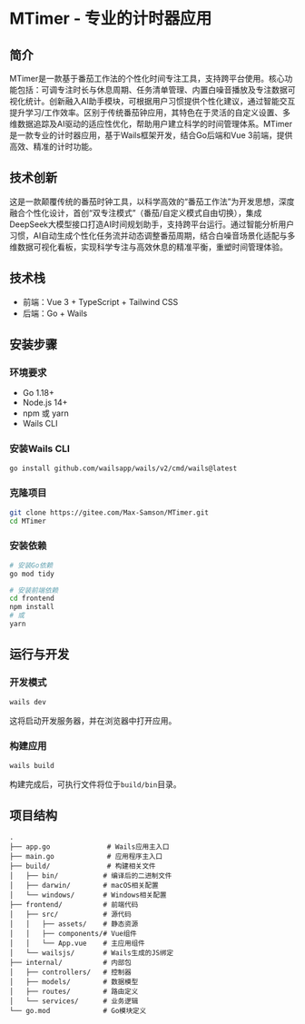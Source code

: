 # MTimer - 专业的计时器应用

## 简介

MTimer是一款基于番茄工作法的个性化时间专注工具，支持跨平台使用。核心功能包括：可调专注时长与休息周期、任务清单管理、内置白噪音播放及专注数据可视化统计。创新融入AI助手模块，可根据用户习惯提供个性化建议，通过智能交互提升学习/工作效率。区别于传统番茄钟应用，其特色在于灵活的自定义设置、多维数据追踪及AI驱动的适应性优化，帮助用户建立科学的时间管理体系。MTimer是一款专业的计时器应用，基于Wails框架开发，结合Go后端和Vue 3前端，提供高效、精准的计时功能。



## 技术创新

这是一款颠覆传统的番茄时钟工具，以科学高效的“番茄工作法”为开发思想，深度融合个性化设计，首创“双专注模式”（番茄/自定义模式自由切换），集成DeepSeek大模型接口打造AI时间规划助手，支持跨平台运行。通过智能分析用户习惯，AI自动生成个性化任务流并动态调整番茄周期，结合白噪音场景化适配与多维数据可视化看板，实现科学专注与高效休息的精准平衡，重塑时间管理体验。

## 技术栈

- 前端：Vue 3 + TypeScript + Tailwind CSS
- 后端：Go + Wails

## 安装步骤

### 环境要求

- Go 1.18+
- Node.js 14+
- npm 或 yarn
- Wails CLI

### 安装Wails CLI

```bash
go install github.com/wailsapp/wails/v2/cmd/wails@latest
```

### 克隆项目

```bash
git clone https://gitee.com/Max-Samson/MTimer.git
cd MTimer
```

### 安装依赖

```bash
# 安装Go依赖
go mod tidy

# 安装前端依赖
cd frontend
npm install
# 或
yarn
```

## 运行与开发

### 开发模式

```bash
wails dev
```

这将启动开发服务器，并在浏览器中打开应用。

### 构建应用

```bash
wails build
```

构建完成后，可执行文件将位于`build/bin`目录。

## 项目结构

```
.
├── app.go              # Wails应用主入口
├── main.go             # 应用程序主入口
├── build/              # 构建相关文件
│   ├── bin/           # 编译后的二进制文件
│   ├── darwin/        # macOS相关配置
│   └── windows/       # Windows相关配置
├── frontend/          # 前端代码
│   ├── src/           # 源代码
│   │   ├── assets/    # 静态资源
│   │   ├── components/# Vue组件
│   │   └── App.vue    # 主应用组件
│   └── wailsjs/       # Wails生成的JS绑定
├── internal/          # 内部包
│   ├── controllers/   # 控制器
│   ├── models/        # 数据模型
│   ├── routes/        # 路由定义
│   └── services/      # 业务逻辑
└── go.mod             # Go模块定义
```
